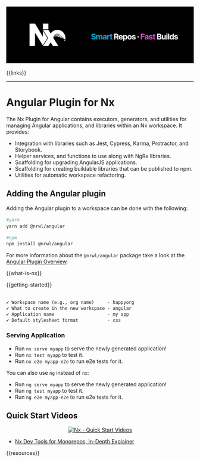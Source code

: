 <p style="text-align: center;"><img src="https://raw.githubusercontent.com/nrwl/nx/master/images/nx.png" width="600" alt="Nx - Smart, Fast and Extensible Build System"></p>

{{links}}

<hr>

# Angular Plugin for Nx

The Nx Plugin for Angular contains executors, generators, and utilities for managing Angular applications, and libraries within an Nx workspace. It provides:

- Integration with libraries such as Jest, Cypress, Karma, Protractor, and Storybook.
- Helper services, and functions to use along with NgRx libraries.
- Scaffolding for upgrading AngularJS applications.
- Scaffolding for creating buildable libraries that can be published to npm.
- Utilities for automatic workspace refactoring.

## Adding the Angular plugin

Adding the Angular plugin to a workspace can be done with the following:

```bash
#yarn
yarn add @nrwl/angular
```

```bash
#npm
npm install @nrwl/angular
```

For more information about the `@nrwl/angular` package take a look at the [Angular Plugin Overview](https://nx.dev/angular/overview).

{{what-is-nx}}

{{getting-started}}

```

✔ Workspace name (e.g., org name)     · happyorg
✔ What to create in the new workspace · angular
✔ Application name                    · my app
✔ Default stylesheet format           · css

```

### Serving Application

- Run `nx serve myapp` to serve the newly generated application!
- Run `nx test myapp` to test it.
- Run `nx e2e myapp-e2e` to run e2e tests for it.

You can also use `ng` instead of `nx`:

- Run `ng serve myapp` to serve the newly generated application!
- Run `ng test myapp` to test it.
- Run `ng e2e myapp-e2e` to run e2e tests for it.

## Quick Start Videos

<a href="https://www.youtube.com/watch?v=mVKMse-gFBI" target="_blank">
<p style="text-align: center;"><img src="https://raw.githubusercontent.com/nrwl/nx/master/images/nx-angular-video.png" width="350" alt="Nx - Quick Start Videos"></p>
</a>

- [Nx Dev Tools for Monorepos, In-Depth Explainer](https://youtu.be/h5FIGDn5YM0)

{{resources}}
